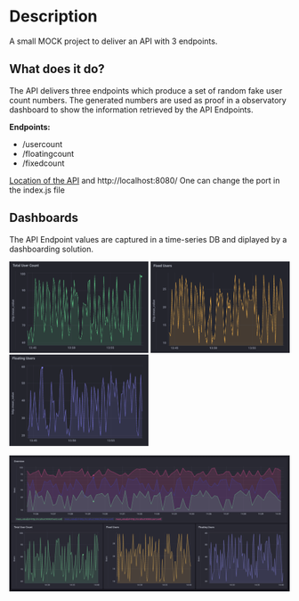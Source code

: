 # Description
A small MOCK project to deliver an API with 3 endpoints.

## What does it do?
The API delivers three endpoints which produce a set of random fake user count numbers.
The generated numbers are used as proof in a observatory dashboard to show the information retrieved by the API Endpoints.

**Endpoints:**
* /usercount
* /floatingcount
* /fixedcount

[Location of the API](http://locahost:8080/ "http://localhost:8080/") and http://localhost:8080/
One can change the port in the index.js file

## Dashboards
The API Endpoint values are captured in a time-series DB and diplayed by a dashboarding solution.

<img src="https://github.com/Spanhaak/api-rng-appusers/blob/master/images/total.png" width="250"> <img src="https://github.com/Spanhaak/api-rng-appusers/blob/master/images/fixed.png" width="250"> <img src="https://github.com/Spanhaak/api-rng-appusers/blob/master/images/floating.png" width="250">

<img src="https://github.com/Spanhaak/api-rng-appusers/blob/master/images/overview.png">
